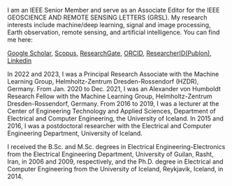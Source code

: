 I am an IEEE Senior Member and serve as an Associate Editor for the IEEE GEOSCIENCE AND REMOTE SENSING LETTERS (GRSL). My research interests include machine/deep learning, signal and image processing, Earth observation, remote sensing, and artificial intelligence. You can find me here: 

[Google Scholar](https://scholar.google.is/citations?user=hA\_Xi6MAAAAJ&hl=en), [Scopus](https://www.scopus.com/authid/detail.uri?authorId=36069933000), [ResearchGate](https://www.researchgate.net/profile/Behnood_Rasti), [ORCID](https://orcid.org/0000-0002-1091-9841), [ResearcherID(Publon)](https://publons.com/researcher/1598298/behnood-rasti), [Linkedin](https://www.linkedin.com/in/behnood-rasti-53ba9bb8/)


In 2022 and 2023, I was a Principal Research Associate with the Machine Learning Group, Helmholtz-Zentrum Dresden-Rossendorf (HZDR), Germany. From Jan. 2020 to Dec. 2021, I was an Alexander von Humboldt Research Fellow with the Machine Learning Group, Helmholtz-Zentrum Dresden-Rossendorf, Germany. From 2016 to 2019, I was a lecturer at the Center of Engineering Technology and Applied Sciences, Department of Electrical and Computer Engineering, the University of Iceland. In 2015 and 2016, I was a postdoctoral researcher with the Electrical and Computer Engineering Department, University of Iceland. 

I received the B.Sc. and M.Sc. degrees in Electrical Engineering-Electronics from the Electrical Engineering Department, University of Guilan, Rasht, Iran, in 2006 and 2009, respectively, and the Ph.D. degree in Electrical and Computer Engineering from the University of Iceland, Reykjavik, Iceland, in 2014.  







<!--
**BehnoodRasti/BehnoodRasti** is a ✨ _special_ ✨ repository because its `README.md` (this file) appears on your GitHub profile.

Here are some ideas to get you started:

- 🔭 I’m currently working on ...
- 🌱 I’m currently learning ...
- 👯 I’m looking to collaborate on ...
- 🤔 I’m looking for help with ...
- 💬 Ask me about ...
- 📫 How to reach me: ...
- 😄 Pronouns: ...
- ⚡ Fun fact: ...
-->
